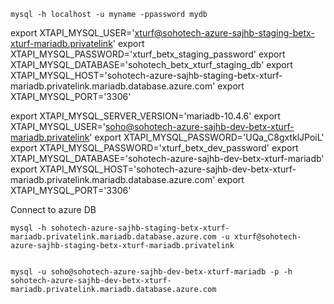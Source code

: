 

    mysql -h localhost -u myname -ppassword mydb
    
export XTAPI_MYSQL_USER='xturf@sohotech-azure-sajhb-staging-betx-xturf-mariadb.privatelink'
export XTAPI_MYSQL_PASSWORD='xturf_betx_staging_password'
export XTAPI_MYSQL_DATABASE='sohotech_betx_xturf_staging_db'
export XTAPI_MYSQL_HOST='sohotech-azure-sajhb-staging-betx-xturf-mariadb.privatelink.mariadb.database.azure.com'
export XTAPI_MYSQL_PORT='3306'

export XTAPI_MYSQL_SERVER_VERSION='mariadb-10.4.6'
export XTAPI_MYSQL_USER='soho@sohotech-azure-sajhb-dev-betx-xturf-mariadb.privatelink'
export XTAPI_MYSQL_PASSWORD='UQa_C8gxtklJPoiL'
export XTAPI_MYSQL_PASSWORD='xturf_betx_dev_password'
export XTAPI_MYSQL_DATABASE='sohotech-azure-sajhb-dev-betx-xturf-mariadb'
export XTAPI_MYSQL_HOST='sohotech-azure-sajhb-dev-betx-xturf-mariadb.privatelink.mariadb.database.azure.com'
export XTAPI_MYSQL_PORT='3306'


Connect to azure DB

    mysql -h sohotech-azure-sajhb-staging-betx-xturf-mariadb.privatelink.mariadb.database.azure.com -u xturf@sohotech-azure-sajhb-staging-betx-xturf-mariadb.privatelink
    
    
    mysql -u soho@sohotech-azure-sajhb-dev-betx-xturf-mariadb -p -h sohotech-azure-sajhb-dev-betx-xturf-mariadb.privatelink.mariadb.database.azure.com